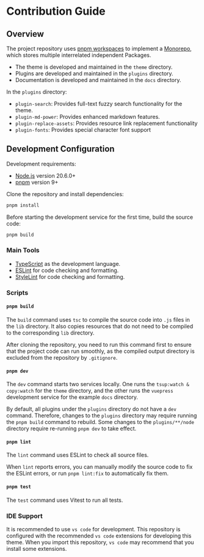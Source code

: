 # Contribution Guide

## Overview

The project repository uses [pnpm workspaces](https://pnpm.io/zh/workspaces) to implement
a [Monorepo](https://en.wikipedia.org/wiki/Monorepo), which stores multiple interrelated independent Packages.

- The theme is developed and maintained in the `theme` directory.
- Plugins are developed and maintained in the `plugins` directory.
- Documentation is developed and maintained in the `docs` directory.

In the `plugins` directory:

- `plugin-search`: Provides full-text fuzzy search functionality for the theme.
- `plugin-md-power`: Provides enhanced markdown features.
- `plugin-replace-assets`: Provides resource link replacement functionality
- `plugin-fonts`: Provides special character font support

## Development Configuration

Development requirements:

- [Node.js](http://nodejs.org/) version 20.6.0+
- [pnpm](https://pnpm.io/zh/) version 9+

Clone the repository and install dependencies:

```sh
pnpm install
```

Before starting the development service for the first time, build the source code:

```sh
pnpm build
```

### Main Tools

- [TypeScript](https://www.typescriptlang.org/) as the development language.
- [ESLint](https://eslint.org/) for code checking and formatting.
- [StyleLint](https://stylelint.io/) for code checking and formatting.

### Scripts

#### `pnpm build`

The `build` command uses `tsc` to compile the source code into `.js` files in the `lib` directory.
It also copies resources that do not need to be compiled to the corresponding `lib` directory.

After cloning the repository, you need to run this command first to ensure that the project code
can run smoothly, as the compiled output directory is excluded from the repository by `.gitignore`.

#### `pnpm dev`

The `dev` command starts two services locally. One runs the `tsup:watch & copy:watch` for
the `theme` directory, and the other runs the `vuepress` development service for the example `docs` directory.

By default, all plugins under the `plugins` directory do not have a `dev` command.
Therefore, changes to the `plugins` directory may require running the `pnpm build` command to rebuild.
Some changes to the `plugins/**/node` directory require re-running `pnpm dev` to take effect.

#### `pnpm lint`

The `lint` command uses ESLint to check all source files.

When `lint` reports errors, you can manually modify the source code to fix the ESLint errors, or run `pnpm lint:fix` to automatically fix them.

#### `pnpm test`

The `test` command uses Vitest to run all tests.

### IDE Support

It is recommended to use `vs code` for development. This repository is configured with
the recommended `vs code` extensions for developing this theme. When you import this repository,
`vs code` may recommend that you install some extensions.
